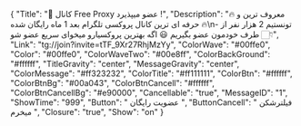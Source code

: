 
{
"Title": "📣 کانال Free Proxy عضو میپذیرد !",
"Description": "🔥 معروف ترین و حرفه ای ترین کانال پروکسی تلگرام بعد 1 ماه رایگان شده 🔥\n- تونستیم 2 هزار نفر از طرف خودمون عضو بگیریم 😃 اگه بهترین پروکسیارو میخوای سریع عضو شو 👇🏻",
"Link": "tg://join?invite=tTF_9Xr27RhjMzYy",
"ColorWave": "#00ffe0",
"Color": "#00ffe0",
"ColorWaveTwo": "#00e8ff",
"ColorBackGround": "#ffffff",
"TitleGravity": "center",
"MessageGravity": "center",
"ColorMessage": "#ff323232",
"ColorTitle": "#ff111111",
"ColorBtn": "#ffffff",
"ColorBtnBg": "#00a043",
"ColorBtnCancell": "#ffffff",
"ColorBtnCancellBg": "#e90000",
"Cancellable": "true",
"MessageID": "1",
"ShowTime": "999",
"Button": " عضویت رایگان ",
"ButtonCancell": " فیلترشکن میخرم ",
"Closure": "true",
"Show": "on"
}
